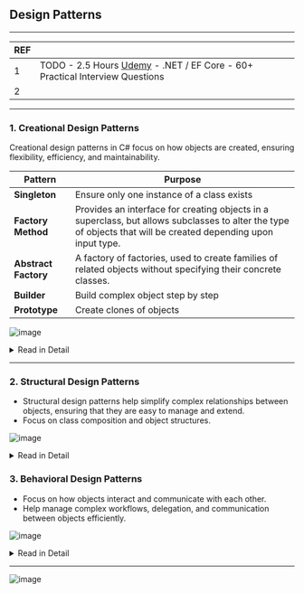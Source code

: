 ## Design Patterns

---------------------------------------------
| REF | |
| - | - |
| 1 | TODO -  2.5 Hours [Udemy](https://luxoft.udemy.com/course/net-ef-core-50-practical-interview-questions/) - .NET / EF Core - 60+ Practical Interview Questions |
| 2 | 
---------------------------------------------
### 1. Creational Design Patterns 

Creational design patterns in C# focus on how objects are created, ensuring flexibility, efficiency, and maintainability. 

| Pattern | Purpose |
| - | - |
| **Singleton** | Ensure only one instance of a class exists |
| **Factory Method** | Provides an interface for creating objects in a superclass, but allows subclasses to alter the type of objects that will be created depending upon input type. |
| **Abstract Factory** | A factory of factories, used to create families of related objects without specifying their concrete classes. |                  
| **Builder** | Build complex object step by step |
| **Prototype** | Create clones of objects |

![image](https://github.com/user-attachments/assets/3537cbb3-b953-45e9-b394-eb59b394ec4b)

<details>
  <summary> Read in Detail </summary>
---------------------------------------------
  
### 1.1 Singleton Pattern

![image](https://github.com/user-attachments/assets/7c3f94c8-ba86-4569-9ad7-e6fa09280e54)

**TODO**
- Thread safe version
- Double lock version
- How to create x instances of a class?
- Will it breach SRP?
  
---------------------------------------------
### 1.2 Factory Method Pattern

Defines an interface for creating an object but lets subclasses decide which class to instantiate.
🔹 Used when the exact type of object is determined at runtime.

Key Points:
    *  Centralized object creation logic.
    *  Improves code maintainability and extensibility.

![image](https://github.com/user-attachments/assets/954bb04f-0cd1-4879-be8c-603f8e83a3be)
![image](https://github.com/user-attachments/assets/f05dd0aa-3f58-4478-bc4e-adbae7eb77de)
![image](https://github.com/user-attachments/assets/91d4a584-5444-48a7-b9a8-0bc519dd1680)

---------------------------------------------
### 1.3 Abstract Factory Pattern

A factory of factories, used to create families of related objects.
🔹 Used in GUI toolkits, database drivers, or cross-platform applications.

Key Points:
  *    Helps maintain consistency across related objects.
  *    Used when object creation needs to be platform-independent.
    
![image](https://github.com/user-attachments/assets/a892318d-e308-472f-b01f-33254bca0944)
![image](https://github.com/user-attachments/assets/688330ea-ac24-46dc-af90-bccc302cbe53)

---------------------------------------------
### 1.4 Builder Pattern

Separates object creation from its representation, useful when creating complex objects.
🔹 Used in creating immutable objects, configuring objects with multiple optional parameters.

Key Points:
  *  Simplifies object creation with chained methods.
  *  Improves code readability for complex objects.

![image](https://github.com/user-attachments/assets/eef8bf9c-090d-4de9-b391-ed590db94f99)
![image](https://github.com/user-attachments/assets/5746ab10-f49d-4df9-8473-fe17464a9c36)

---------------------------------------------
### 1.5 Prototype Pattern

Creates new objects by cloning an existing object instead of instantiating a new one.
🔹 Used when object creation is expensive or complex.
Key Points:
  *  MemberwiseClone() performs a shallow copy.
  *  Useful when object instantiation is costly.

![image](https://github.com/user-attachments/assets/ea7575aa-d5f4-47a9-8762-84ad37931c06)
![image](https://github.com/user-attachments/assets/45cb31fb-9f5b-4626-8371-9205a549cf38)


-- Copilot -- 

![image](https://github.com/user-attachments/assets/282ff7a4-9d69-4813-8871-91f25b0833f0)

</details>

---------------------------------------------
### 2. Structural Design Patterns

*  Structural design patterns  help simplify complex relationships between objects, ensuring that they are easy to manage and extend. 
*  Focus on class composition and object structures.

![image](https://github.com/user-attachments/assets/e99b56c1-47c5-4f4e-be8f-59a29595012b)

<details>
  <summary> Read in Detail </summary>
---------------------------------------------
  
### 2.1 Adapter Pattern (Wrapper)

*  Converts one interface into another expected by the client.
*  Example: Using an adapter to integrate a third-party library that has a different API.

![image](https://github.com/user-attachments/assets/c61503fe-6252-4180-958b-b6525d556384)

---------------------------------------------
### 2.2 Bridge Pattern

*  Separates abstraction from implementation, allowing both to evolve independently.
*  Useful in GUI frameworks and cross-platform apps.

![image](https://github.com/user-attachments/assets/0f012e0b-c74c-44e6-9210-5e427ce2b0de)

---------------------------------------------
### 2.3 Composite Pattern

*  Treats individual and composite objects uniformly.
*  Example: File system hierarchy (folders & files).

![image](https://github.com/user-attachments/assets/74dc1e2b-3b7a-4acb-b8de-ca0b04e77b5f)

---------------------------------------------
### 2.4 Decorator Pattern

*  Adds behavior to an object dynamically.
*  Example: Extending logging features in an application.

![image](https://github.com/user-attachments/assets/40f49094-87a0-44f6-a46a-13653a08cde7)

---------------------------------------------
### 2.5 Facade Pattern

*  Provides a simplified interface to a complex system.
*  Example: A single API for interacting with a complex library.

![image](https://github.com/user-attachments/assets/6e032ee5-3b4f-4023-b766-9d24a19cb385)

---------------------------------------------
### 2.6 Flyweight Pattern

*  Reduces memory usage by sharing common object state.
*  Example: Text rendering where characters share common font data.

![image](https://github.com/user-attachments/assets/e344bd10-02f1-4649-9508-bb5b2c6d4757)

---------------------------------------------
### 2.7 Proxy Pattern
*  Controls access to another object.
*  Example: Lazy loading, security checks.

![image](https://github.com/user-attachments/assets/38ba8fe9-dafa-4915-b371-cb460c42f59b)

</details
  
---------------------------------------------
### 3. Behavioral Design Patterns

*  Focus on how objects interact and communicate with each other.
*  Help manage complex workflows, delegation, and communication between objects efficiently.

![image](https://github.com/user-attachments/assets/b79e21d9-87ff-41f6-bc45-c9bc9289d537)

<details>
  <summary> Read in Detail </summary>


---------------------------------------------
### 3.1 Chain of Responsibility Pattern

*  Passes requests along a chain of handlers.
*  Example: Processing support tickets in different departments.

![image](https://github.com/user-attachments/assets/849c5ccf-c86b-46b8-b25f-fd6aa644634d)

---------------------------------------------
### 3.2 Command Pattern

*  Encapsulates a request as an object.
*  Example: Undo/Redo functionality in a text editor.

![image](https://github.com/user-attachments/assets/d9f8de43-69a6-4c90-a909-99a9c02618be)

---------------------------------------------
### 3.3  Interpreter Pattern

*  Defines a grammar for interpreting expressions.
*  Example: Parsing mathematical expressions.

---------------------------------------------
### 3.4  Iterator Pattern

*  Provides a way to access elements sequentially.
*  Example: Iterating over a custom collection.

![image](https://github.com/user-attachments/assets/4fe955cb-68e1-4f4b-bc4d-2a93e03c6aa9)

---------------------------------------------
### 3.5 **Mediator Pattern**

*  Centralized communication between objects.
*  Example: Chat room system.

![image](https://github.com/user-attachments/assets/e229b655-1856-4667-82b7-bf0fb3af4ad3)
![image](https://github.com/user-attachments/assets/63cf7990-7f07-40fa-bd2e-31c3a1106fff)

---------------------------------------------
### 3.6 Memento Pattern

*  Saves an object's state and restores it later.
*  Example: Undo functionality.

---------------------------------------------
### 3.7 Observer Pattern

*  Defines a one-to-many dependency between objects.
*  Example: Stock price updates.

![image](https://github.com/user-attachments/assets/78b187ca-cb37-4be7-af50-5b5d99667e7c)

---------------------------------------------
### 3.8 State Pattern

*  Changes behavior when the state changes.
*  Example: Vending machine states. (Refer LLD section)

---------------------------------------------
### 3.9 **Strategy Pattern**

*  Encapsulates algorithms for different behaviors.
*  Example: Sorting with different strategies.

![image](https://github.com/user-attachments/assets/7b948137-e586-4f69-8cd0-96d1d992fb31)

---------------------------------------------
### 3.10 Template Method Pattern
*  Defines a skeleton of an algorithm.
*  Example: Online order processing.

![image](https://github.com/user-attachments/assets/5d3a8837-2daf-40a4-8e46-71074b835fee)

---------------------------------------------
### 3.11 Visitor Pattern

*  Adds new operations without modifying object structure.
*  Example: Applying taxes to different product types.


</details>


---------------------------------------------

![image](https://github.com/user-attachments/assets/f2b8ffa5-2ce1-4c36-9e75-59c9cb5ea2a7)
